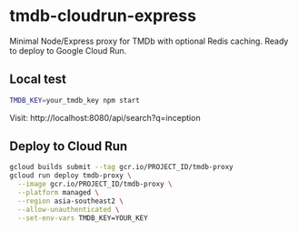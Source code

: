 # tmdb-cloudrun-express

Minimal Node/Express proxy for TMDb with optional Redis caching. Ready to deploy to Google Cloud Run.

## Local test
```bash
TMDB_KEY=your_tmdb_key npm start
```

Visit: http://localhost:8080/api/search?q=inception

## Deploy to Cloud Run
```bash
gcloud builds submit --tag gcr.io/PROJECT_ID/tmdb-proxy
gcloud run deploy tmdb-proxy \
  --image gcr.io/PROJECT_ID/tmdb-proxy \
  --platform managed \
  --region asia-southeast2 \
  --allow-unauthenticated \
  --set-env-vars TMDB_KEY=YOUR_KEY
```
